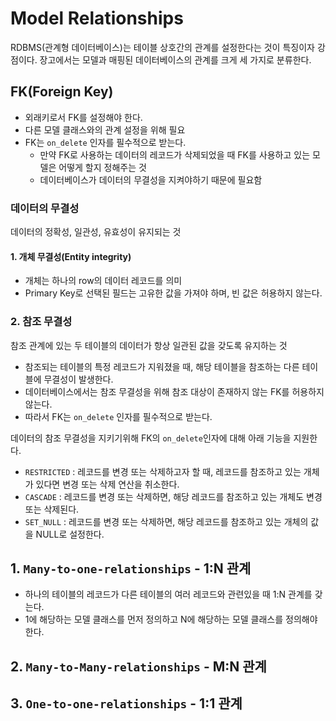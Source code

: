 # Model Relationships
RDBMS(관계형 데이터베이스)는 테이블 상호간의 관계를 설정한다는 것이 특징이자 강점이다. 장고에서는 모델과 매핑된 데이터베이스의 관계를 크게 세 가지로 분류한다.

## FK(Foreign Key)
- 외래키로서 FK를 설정해야 한다.
- 다른 모델 클래스와의 관계 설정을 위해 필요
- FK는 `on_delete` 인자를 필수적으로 받는다.
  - 만약 FK로 사용하는 데이터의 레코드가 삭제되었을 때 FK를 사용하고 있는 모델은 어떻게 할지 정해주는 것
  - 데이터베이스가 데이터의 무결성을 지켜야하기 때문에 필요함

### 데이터의 무결성
데이터의 정확성, 일관성, 유효성이 유지되는 것

#### 1. 개체 무결성(Entity integrity)
- 개체는 하나의 row의 데이터 레코드를 의미
- Primary Key로 선택된 필드는 고유한 값을 가져야 하며, 빈 값은 허용하지 않는다.

### 2. 참조 무결성
참조 관계에 있는 두 테이블의 데이터가 항상 일관된 값을 갖도록 유지하는 것
- 참조되는 테이블의 특정 레코드가 지워졌을 때, 해당 테이블을 참조하는 다른 테이블에 무결성이 발생한다.
- 데이터베이스에서는 참조 무결성을 위해 참조 대상이 존재하지 않는 FK를 허용하지 않는다.
- 따라서 FK는 `on_delete` 인자를 필수적으로 받는다.

데이터의 참조 무결성을 지키기위해 FK의 `on_delete`인자에 대해 아래 기능을 지원한다.
- `RESTRICTED` : 레코드를 변경 또는 삭제하고자 할 때, 레코드를 참조하고 있는 개체가 있다면 변경 또는 삭제 연산을 취소한다.
- `CASCADE` : 레코드를 변경 또는 삭제하면, 해당 레코드를 참조하고 있는 개체도 변경 또는 삭제된다.
- `SET_NULL` : 레코드를 변경 또는 삭제하면, 해당 레코드를 참조하고 있는 개체의 값을 NULL로 설정한다.

## 1. `Many-to-one-relationships` - 1:N 관계
- 하나의 테이블의 레코드가 다른 테이블의 여러 레코드와 관련있을 때 1:N 관계를 갖는다.
- 1에 해당하는 모델 클래스를 먼저 정의하고 N에 해당하는 모델 클래스를 정의해야 한다.

## 2. `Many-to-Many-relationships` - M:N 관계

## 3. `One-to-one-relationships` - 1:1 관계